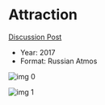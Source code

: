 # Attraction

[Discussion Post](https://www.avsforum.com/threads/bass-eq-for-filtered-movies.2995212/post-59899250)

* Year: 2017
* Format: Russian Atmos

![img 0](https://i.imgur.com/1BuzjGn.jpg)

![img 1](https://i.imgur.com/84x07J5.png)

